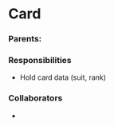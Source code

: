 # Card

### Parents:



### Responsibilities

* Hold card data (suit, rank)



### Collaborators

* 

